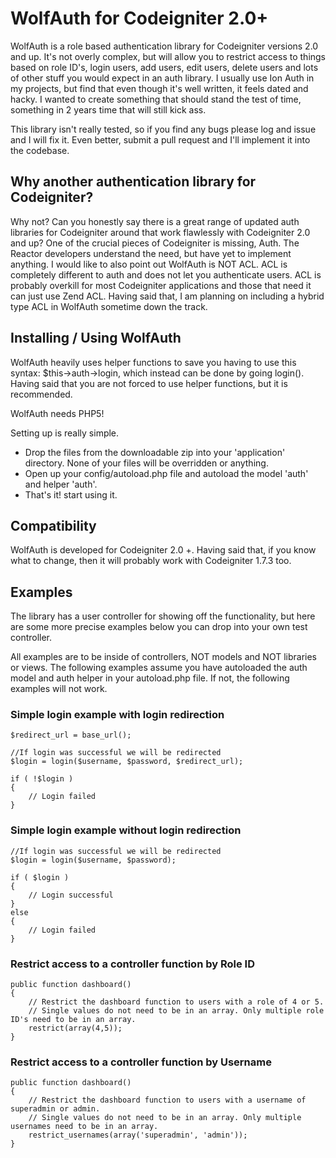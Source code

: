 # WolfAuth for Codeigniter 2.0+

WolfAuth is a role based authentication library for Codeigniter versions 2.0 and up. It's not overly complex, but will allow you to restrict access to things based on role ID's, login users, add users, edit users, delete users and lots of other stuff you would expect in an auth library. I usually use Ion Auth in my projects, but find that even though it's well written, it feels dated and hacky. I wanted to create something that should stand the test of time, something in 2 years time that will still kick ass.

This library isn't really tested, so if you find any bugs please log and issue and I will fix it. Even better, submit a pull request and I'll implement it into the codebase.

## Why another authentication library for Codeigniter?

Why not? Can you honestly say there is a great range of updated auth libraries for Codeigniter around that work flawlessly with Codeigniter 2.0 and up? One of the crucial pieces of Codeigniter is missing, Auth. The Reactor developers understand the need, but have yet to implement anything. I would like to also point out WolfAuth is NOT ACL. ACL is completely different to auth and does not let you authenticate users. ACL is probably overkill for most Codeigniter applications and those that need it can just use Zend ACL. Having said that, I am planning on including a hybrid type ACL in WolfAuth sometime down the track.

## Installing / Using WolfAuth

WolfAuth heavily uses helper functions to save you having to use this syntax: $this->auth->login, which instead can be done by going login(). Having said that you are not forced to use helper functions, but it is recommended.

WolfAuth needs PHP5!

Setting up is really simple. 

* Drop the files from the downloadable zip into your 'application' directory. None of your files will be overridden or anything.
* Open up your config/autoload.php file and autoload the model 'auth' and helper 'auth'.
* That's it! start using it.

## Compatibility

WolfAuth is developed for Codeigniter 2.0 +. Having said that, if you know what to change, then it will probably work with Codeigniter 1.7.3 too.

## Examples

The library has a user controller for showing off the functionality, but here are some more precise examples below you can drop into your own test controller.

All examples are to be inside of controllers, NOT models and NOT libraries or views. The following examples assume you have autoloaded the auth model and auth helper in your autoload.php file. If not, the following examples will not work.

### Simple login example with login redirection

    $redirect_url = base_url();

    //If login was successful we will be redirected
    $login = login($username, $password, $redirect_url);

    if ( !$login )
    {
	    // Login failed
    }

### Simple login example without login redirection

    //If login was successful we will be redirected
    $login = login($username, $password);

    if ( $login )
    {
	    // Login successful
    }
    else
    {
	    // Login failed
    }
    
### Restrict access to a controller function by Role ID

    public function dashboard()
    {
        // Restrict the dashboard function to users with a role of 4 or 5.
        // Single values do not need to be in an array. Only multiple role ID's need to be in an array.
        restrict(array(4,5));
    }
    
### Restrict access to a controller function by Username

    public function dashboard()
    {
        // Restrict the dashboard function to users with a username of superadmin or admin.
        // Single values do not need to be in an array. Only multiple usernames need to be in an array.
        restrict_usernames(array('superadmin', 'admin'));
    }